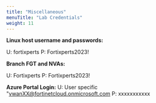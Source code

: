 ```yaml
---
title: "Miscellaneous"
menuTitle: "Lab Credentials"
weight: 11
---
```



**Linux host username and passwords:**

U:  fortixperts
P:  Fortixperts2023!
 
**Branch FGT and NVAs:**

U:  Fortixperts
P:  Fortixperts2023!
 
**Azure Portal Login:**
U:  User specific "vwanXX@fortinetcloud.onmicrosoft.com
P:  xxxxxxxxxxx